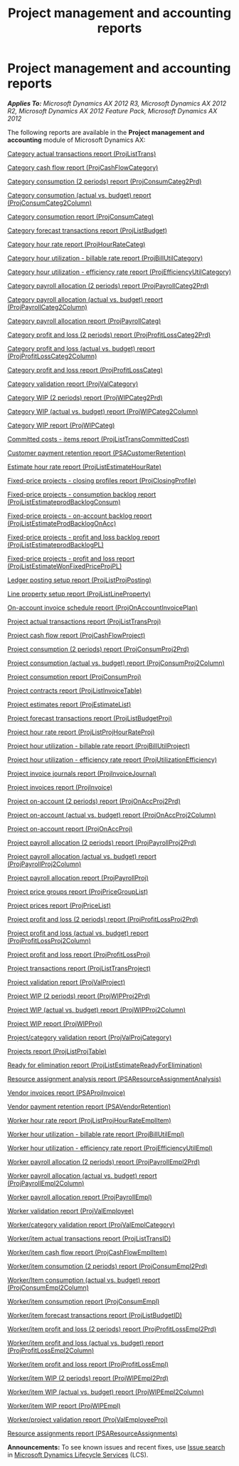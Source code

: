 ﻿---
title: Project management and accounting reports
TOCTitle: Project management and accounting reports
ms:assetid: e77df0d2-2523-4081-9682-f2c513361f73
ms:mtpsurl: https://technet.microsoft.com/en-us/library/Hh334504(v=AX.60)
ms:contentKeyID: 36676493
ms.date: 04/18/2014
mtps_version: v=AX.60
---

# Project management and accounting reports 


_**Applies To:** Microsoft Dynamics AX 2012 R3, Microsoft Dynamics AX 2012 R2, Microsoft Dynamics AX 2012 Feature Pack, Microsoft Dynamics AX 2012_

The following reports are available in the **Project management and accounting** module of Microsoft Dynamics AX:

[Category actual transactions report (ProjListTrans)](category-actual-transactions-report-projlisttrans.md)

[Category cash flow report (ProjCashFlowCategory)](category-cash-flow-report-projcashflowcategory.md)

[Category consumption (2 periods) report (ProjConsumCateg2Prd)](category-consumption-2-periods-report-projconsumcateg2prd.md)

[Category consumption (actual vs. budget) report (ProjConsumCateg2Column)](category-consumption-actual-vs-budget-report-projconsumcateg2column.md)

[Category consumption report (ProjConsumCateg)](category-consumption-report-projconsumcateg.md)

[Category forecast transactions report (ProjListBudget)](category-forecast-transactions-report-projlistbudget.md)

[Category hour rate report (ProjHourRateCateg)](category-hour-rate-report-projhourratecateg.md)

[Category hour utilization - billable rate report (ProjBillUtilCategory)](category-hour-utilization-billable-rate-report-projbillutilcategory.md)

[Category hour utilization - efficiency rate report (ProjEfficiencyUtilCategory)](category-hour-utilization-efficiency-rate-report-projefficiencyutilcategory.md)

[Category payroll allocation (2 periods) report (ProjPayrollCateg2Prd)](category-payroll-allocation-2-periods-report-projpayrollcateg2prd.md)

[Category payroll allocation (actual vs. budget) report (ProjPayrollCateg2Column)](category-payroll-allocation-actual-vs-budget-report-projpayrollcateg2column.md)

[Category payroll allocation report (ProjPayrollCateg)](category-payroll-allocation-report-projpayrollcateg.md)

[Category profit and loss (2 periods) report (ProjProfitLossCateg2Prd)](category-profit-and-loss-2-periods-report-projprofitlosscateg2prd.md)

[Category profit and loss (actual vs. budget) report (ProjProfitLossCateg2Column)](category-profit-and-loss-actual-vs-budget-report-projprofitlosscateg2column.md)

[Category profit and loss report (ProjProfitLossCateg)](category-profit-and-loss-report-projprofitlosscateg.md)

[Category validation report (ProjValCategory)](category-validation-report-projvalcategory.md)

[Category WIP (2 periods) report (ProjWIPCateg2Prd)](category-wip-2-periods-report-projwipcateg2prd.md)

[Category WIP (actual vs. budget) report (ProjWIPCateg2Column)](category-wip-actual-vs-budget-report-projwipcateg2column.md)

[Category WIP report (ProjWIPCateg)](category-wip-report-projwipcateg.md)

[Committed costs - items report (ProjListTransCommittedCost)](committed-costs-items-report-projlisttranscommittedcost.md)

[Customer payment retention report (PSACustomerRetention)](customer-payment-retention-report-psacustomerretention.md)

[Estimate hour rate report (ProjListEstimateHourRate)](estimate-hour-rate-report-projlistestimatehourrate.md)

[Fixed-price projects - closing profiles report (ProjClosingProfile)](fixed-price-projects-closing-profiles-report-projclosingprofile.md)

[Fixed-price projects - consumption backlog report (ProjListEstimateprodBacklogConsum)](fixed-price-projects-consumption-backlog-report-projlistestimateprodbacklogconsum.md)

[Fixed-price projects - on-account backlog report (ProjListEstimateProdBacklogOnAcc)](fixed-price-projects-on-account-backlog-report-projlistestimateprodbacklogonacc.md)

[Fixed-price projects - profit and loss backlog report (ProjListEstimateprodBacklogPL)](fixed-price-projects-profit-and-loss-backlog-report-projlistestimateprodbacklogpl.md)

[Fixed-price projects - profit and loss report (ProjListEstimateWonFixedPriceProjPL)](fixed-price-projects-profit-and-loss-report-projlistestimatewonfixedpriceprojpl.md)

[Ledger posting setup report (ProjListProjPosting)](ledger-posting-setup-report-projlistprojposting.md)

[Line property setup report (ProjListLineProperty)](line-property-setup-report-projlistlineproperty.md)

[On-account invoice schedule report (ProjOnAccountInvoicePlan)](on-account-invoice-schedule-report-projonaccountinvoiceplan.md)

[Project actual transactions report (ProjListTransProj)](project-actual-transactions-report-projlisttransproj.md)

[Project cash flow report (ProjCashFlowProject)](project-cash-flow-report-projcashflowproject.md)

[Project consumption (2 periods) report (ProjConsumProj2Prd)](project-consumption-2-periods-report-projconsumproj2prd.md)

[Project consumption (actual vs. budget) report (ProjConsumProj2Column)](project-consumption-actual-vs-budget-report-projconsumproj2column.md)

[Project consumption report (ProjConsumProj)](project-consumption-report-projconsumproj.md)

[Project contracts report (ProjListInvoiceTable)](project-contracts-report-projlistinvoicetable.md)

[Project estimates report (ProjEstimateList)](project-estimates-report-projestimatelist.md)

[Project forecast transactions report (ProjListBudgetProj)](project-forecast-transactions-report-projlistbudgetproj.md)

[Project hour rate report (ProjListProjHourRateProj)](project-hour-rate-report-projlistprojhourrateproj.md)

[Project hour utilization - billable rate report (ProjBillUtilProject)](project-hour-utilization-billable-rate-report-projbillutilproject.md)

[Project hour utilization - efficiency rate report (ProjUtilizationEfficiency)](project-hour-utilization-efficiency-rate-report-projutilizationefficiency.md)

[Project invoice journals report (ProjInvoiceJournal)](project-invoice-journals-report-projinvoicejournal.md)

[Project invoices report (ProjInvoice)](project-invoices-report-projinvoice.md)

[Project on-account (2 periods) report (ProjOnAccProj2Prd)](project-on-account-2-periods-report-projonaccproj2prd.md)

[Project on-account (actual vs. budget) report (ProjOnAccProj2Column)](project-on-account-actual-vs-budget-report-projonaccproj2column.md)

[Project on-account report (ProjOnAccProj)](project-on-account-report-projonaccproj.md)

[Project payroll allocation (2 periods) report (ProjPayrollProj2Prd)](project-payroll-allocation-2-periods-report-projpayrollproj2prd.md)

[Project payroll allocation (actual vs. budget) report (ProjPayrollProj2Column)](project-payroll-allocation-actual-vs-budget-report-projpayrollproj2column.md)

[Project payroll allocation report (ProjPayrollProj)](project-payroll-allocation-report-projpayrollproj.md)

[Project price groups report (ProjPriceGroupList)](project-price-groups-report-projpricegrouplist.md)

[Project prices report (ProjPriceList)](project-prices-report-projpricelist.md)

[Project profit and loss (2 periods) report (ProjProfitLossProj2Prd)](project-profit-and-loss-2-periods-report-projprofitlossproj2prd.md)

[Project profit and loss (actual vs. budget) report (ProjProfitLossProj2Column)](project-profit-and-loss-actual-vs-budget-report-projprofitlossproj2column.md)

[Project profit and loss report (ProjProfitLossProj)](project-profit-and-loss-report-projprofitlossproj.md)

[Project transactions report (ProjListTransProject)](project-transactions-report-projlisttransproject.md)

[Project validation report (ProjValProject)](project-validation-report-projvalproject.md)

[Project WIP (2 periods) report (ProjWIPProj2Prd)](project-wip-2-periods-report-projwipproj2prd.md)

[Project WIP (actual vs. budget) report (ProjWIPProj2Column)](project-wip-actual-vs-budget-report-projwipproj2column.md)

[Project WIP report (ProjWIPProj)](project-wip-report-projwipproj.md)

[Project/category validation report (ProjValProjCategory)](project-category-validation-report-projvalprojcategory.md)

[Projects report (ProjListProjTable)](projects-report-projlistprojtable.md)

[Ready for elimination report (ProjListEstimateReadyForElimination)](ready-for-elimination-report-projlistestimatereadyforelimination.md)

[Resource assignment analysis report (PSAResourceAssignmentAnalysis)](resource-assignment-analysis-report-psaresourceassignmentanalysis.md)

[Vendor invoices report (PSAProjInvoice)](vendor-invoices-report-psaprojinvoice.md)

[Vendor payment retention report (PSAVendorRetention)](vendor-payment-retention-report-psavendorretention.md)

[Worker hour rate report (ProjListProjHourRateEmplItem)](worker-hour-rate-report-projlistprojhourrateemplitem.md)

[Worker hour utilization - billable rate report (ProjBillUtilEmpl)](worker-hour-utilization-billable-rate-report-projbillutilempl.md)

[Worker hour utilization - efficiency rate report (ProjEfficiencyUtilEmpl)](worker-hour-utilization-efficiency-rate-report-projefficiencyutilempl.md)

[Worker payroll allocation (2 periods) report (ProjPayrollEmpl2Prd)](worker-payroll-allocation-2-periods-report-projpayrollempl2prd.md)

[Worker payroll allocation (actual vs. budget) report (ProjPayrollEmpl2Column)](worker-payroll-allocation-actual-vs-budget-report-projpayrollempl2column.md)

[Worker payroll allocation report (ProjPayrollEmpl)](worker-payroll-allocation-report-projpayrollempl.md)

[Worker validation report (ProjValEmployee)](worker-validation-report-projvalemployee.md)

[Worker/category validation report (ProjValEmplCategory)](worker-category-validation-report-projvalemplcategory.md)

[Worker/item actual transactions report (ProjListTransID)](worker-item-actual-transactions-report-projlisttransid.md)

[Worker/item cash flow report (ProjCashFlowEmplItem)](worker-item-cash-flow-report-projcashflowemplitem.md)

[Worker/item consumption (2 periods) report (ProjConsumEmpl2Prd)](worker-item-consumption-2-periods-report-projconsumempl2prd.md)

[Worker/Item consumption (actual vs. budget) report (ProjConsumEmpl2Column)](worker-item-consumption-actual-vs-budget-report-projconsumempl2column.md)

[Worker/item consumption report (ProjConsumEmpl)](worker-item-consumption-report-projconsumempl.md)

[Worker/item forecast transactions report (ProjListBudgetID)](worker-item-forecast-transactions-report-projlistbudgetid.md)

[Worker/item profit and loss (2 periods) report (ProjProfitLossEmpl2Prd)](worker-item-profit-and-loss-2-periods-report-projprofitlossempl2prd.md)

[Worker/item profit and loss (actual vs. budget) report (ProjProfitLossEmpl2Column)](worker-item-profit-and-loss-actual-vs-budget-report-projprofitlossempl2column.md)

[Worker/item profit and loss report (ProjProfitLossEmpl)](worker-item-profit-and-loss-report-projprofitlossempl.md)

[Worker/item WIP (2 periods) report (ProjWIPEmpl2Prd)](worker-item-wip-2-periods-report-projwipempl2prd.md)

[Worker/item WIP (actual vs. budget) report (ProjWIPEmpl2Column)](worker-item-wip-actual-vs-budget-report-projwipempl2column.md)

[Worker/item WIP report (ProjWIPEmpl)](worker-item-wip-report-projwipempl.md)

[Worker/project validation report (ProjValEmployeeProj)](worker-project-validation-report-projvalemployeeproj.md)

[Resource assignments report (PSAResourceAssignments)](resource-assignments-report-psaresourceassignments.md)

  
**Announcements:** To see known issues and recent fixes, use [Issue search](http://go.microsoft.com/fwlink/?linkid=389258) in [Microsoft Dynamics Lifecycle Services](http://go.microsoft.com/fwlink/?linkid=306505) (LCS).

